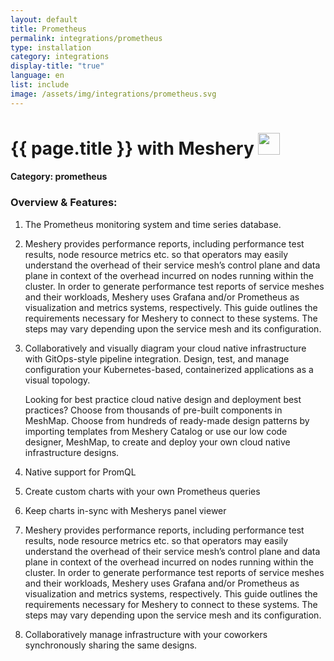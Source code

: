 ```yaml
---
layout: default
title: Prometheus
permalink: integrations/prometheus
type: installation
category: integrations
display-title: "true"
language: en
list: include
image: /assets/img/integrations/prometheus.svg
---
```


<h1>{{ page.title }} with Meshery <img src="{{ page.image }}" style="width: 35px; height: 35px;" /></h1>


#### Category: prometheus

### Overview & Features:
1. The Prometheus monitoring system and time series database.

2. Meshery provides performance reports, including performance test results, node resource metrics etc. so that operators may easily understand the overhead of their service mesh’s control plane and data plane in context of the overhead incurred on nodes running within the cluster. In order to generate performance test reports of service meshes and their workloads, Meshery uses Grafana and/or Prometheus as visualization and metrics systems, respectively. This guide outlines the requirements necessary for Meshery to connect to these systems. The steps may vary depending upon the service mesh and its configuration.

4. 
    Collaboratively and visually diagram your cloud native infrastructure with GitOps-style pipeline integration. Design, test, and manage configuration your Kubernetes-based, containerized applications as a visual topology.



    Looking for best practice cloud native design and deployment best practices? Choose from thousands of pre-built components in MeshMap. Choose from hundreds of ready-made design patterns by importing templates from Meshery Catalog or use our low code designer, MeshMap, to create and deploy your own cloud native infrastructure designs.



5. Native support for PromQL

6. Create custom charts with your own Prometheus queries

7. Keep charts in-sync with Mesherys panel viewer

8. Meshery provides performance reports, including performance test results, node resource metrics etc. so that operators may easily understand the overhead of their service mesh’s control plane and data plane in context of the overhead incurred on nodes running within the cluster. In order to generate performance test reports of service meshes and their workloads, Meshery uses Grafana and/or Prometheus as visualization and metrics systems, respectively. This guide outlines the requirements necessary for Meshery to connect to these systems. The steps may vary depending upon the service mesh and its configuration.

9. Collaboratively manage infrastructure with your coworkers synchronously sharing the same designs.

